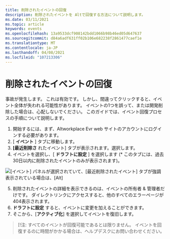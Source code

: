 ```yaml
---
title: 削除されたイベントの回復
description: 削除されたイベントを Altで回復する方法について説明します。
ms.date: 03/11/2021
ms.topic: article
keywords: events
ms.openlocfilehash: 13a9533dcf908142bdd1066b98b46ed05d647637
ms.sourcegitcommit: d84a6adf631ff02b106e682238f2861477caef1e
ms.translationtype: MT
ms.contentlocale: ja-JP
ms.lasthandoff: 04/08/2021
ms.locfileid: "107213306"
---
```

# <a name="recovering-deleted-events"></a>削除されたイベントの回復

事故が発生します。 これは有効です。 しかし、間違ってクリックすると、イベント全体が失われる可能性があります。 イベントの1つを誤って、または開発削除した場合は、心配しないでください。 このガイドでは、イベント回復プロセスの手順について説明します。

1. 開始するには、まず、Altworkplace Evr web サイトのアカウントにログインする必要があります。
2. [ **イベント** ] タブに移動します。
3. **[最近削除さ** れたイベント] タブが表示されます。選択します。
4. イベントを選択し、[ **ドラフトに設定** ] を選択します (* このタブには、過去30日以内に削除されたイベントのみが表示されます)。

![[イベント] パネルが選択されていて、[最近削除されたイベント] タブが強調表示されている場合は、[Alt]](images/recovering-deleted-events.png)

5. 削除されたイベントの詳細を表示できるのは、イベントの所有者 & 管理者だけです。 ダイレクトリンクにアクセスすると、他のすべてのエラーページが404表示されます。
6. **ドラフトに設定** すると、イベントに変更を加えることができます。
7. そこから、[**アクティブ化**] を選択してイベントを復旧します。

> [!注: すべてのイベントが回復可能であるとは限りません。 イベントを回復するのに時間がかかる場合は、ヘルプデスクにお問い合わせください。